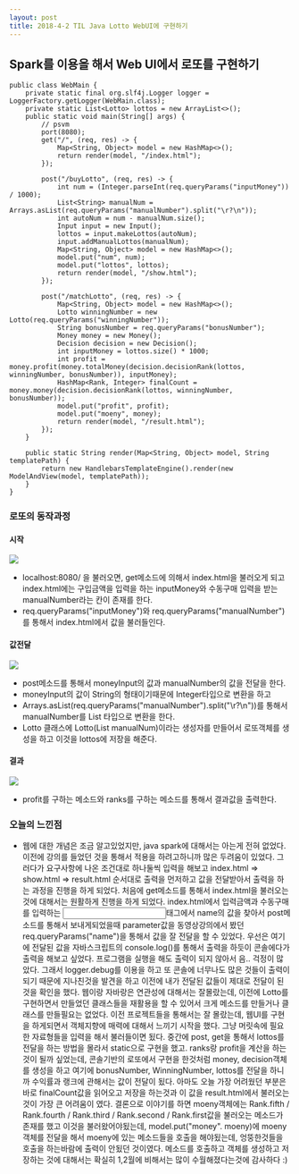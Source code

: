 ```yaml
---
layout: post
title: 2018-4-2 TIL Java Lotto WebUI에 구현하기
---
```


## Spark를 이용을 해서 Web UI에서 로또를 구현하기

```
public class WebMain {
    private static final org.slf4j.Logger logger = LoggerFactory.getLogger(WebMain.class);
    private static List<Lotto> lottos = new ArrayList<>();
    public static void main(String[] args) {
        // psvm
        port(8080);
        get("/", (req, res) -> {
            Map<String, Object> model = new HashMap<>();
            return render(model, "/index.html");
        });

        post("/buyLotto", (req, res) -> {
            int num = (Integer.parseInt(req.queryParams("inputMoney")) / 1000);
            List<String> manualNum = Arrays.asList(req.queryParams("manualNumber").split("\r?\n"));
            int autoNum = num - manualNum.size();
            Input input = new Input();
            lottos = input.makeLottos(autoNum);
            input.addManualLottos(manualNum);
            Map<String, Object> model = new HashMap<>();
            model.put("num", num);
            model.put("lottos", lottos);
            return render(model, "/show.html");
        });

        post("/matchLotto", (req, res) -> {
            Map<String, Object> model = new HashMap<>();
            Lotto winningNumber = new Lotto(req.queryParams("winningNumber"));
            String bonusNumber = req.queryParams("bonusNumber");
            Money money = new Money();
            Decision decision = new Decision();
            int inputMoney = lottos.size() * 1000;
            int profit = money.profit(money.totalMoney(decision.decisionRank(lottos, winningNumber, bonusNumber)), inputMoney);
            HashMap<Rank, Integer> finalCount = money.money(decision.decisionRank(lottos, winningNumber, bonusNumber));
            model.put("profit", profit);
            model.put("moeny", money);
            return render(model, "/result.html");
        });
    }

    public static String render(Map<String, Object> model, String templatePath) {
        return new HandlebarsTemplateEngine().render(new ModelAndView(model, templatePath));
    }
}
```

### 로또의 동작과정

#### 시작
![](/Users/jaeyeonkim/Desktop/blog/images/lottoRun1.png)
- localhost:8080/ 을 불러오면, get메소드에 의해서 index.html을 불러오게 되고 index.html에는 구입금액을 입력을 하는 inputMoney와 수동구매 입력을 받는 manualNumber라는 칸이 존재를 한다.
- req.queryParams("inputMoney")와 req.queryParams("manualNumber")를 통해서 index.html에서 값을 불러들인다.

#### 값전달
![](/Users/jaeyeonkim/Desktop/blog/images/lottoRun2.png)
- post메소드를 통해서 moneyInput의 값과 manualNumber의 값을 전달을 한다.
- moneyInput의 값이 String의 형태이기때문에 Integer타입으로 변환을 하고
- Arrays.asList(req.queryParams("manualNumber").split("\r?\n"))를 통해서 manualNumber를 List<String> 타입으로 변환을 한다.
- Lotto 클래스에 Lotto(List<String> manualNum)이라는 생성자를 만들어서 로또객체를 생성을 하고 이것을 lottos에 저장을 해준다.

#### 결과
![](/Users/jaeyeonkim/Desktop/blog/images/lottoRun3.png)
- profit를 구하는 메소드와 ranks를 구하는 메소드를 통해서 결과값을 출력한다.


### 오늘의 느낀점
- 웹에 대한 개념은 조금 알고있었지만, java spark에 대해서는 아는게 전혀 없었다. 이전에 강의를 들었던 것을 통해서 적용을 하려고하니까 많은 두려움이 있었다. 그러다가 요구사항에 나온 조건대로 하나둘씩 입력을 해보고 index.html => show.html => result.html 순서대로 출력을 먼저하고 값을 전달받아서 출력을 하는 과정을 진행을 하게 되었다. 처음에 get메소드를 통해서 index.html을 불러오는것에 대해서는 원활하게 진행을 하게 되었다. index.html에서 입력금액과 수동구매를 입력하는 <input>태그에서 name의 값을 찾아서 post메소드를 통해서 보내게되었을때 parameter값을 동영상강의에서 봤던 req.queryParams("name")을 통해서 값을 잘 전달을 할 수 있었다. 우선은 여기에 전달된 값을 자바스크립트의 console.log()를 통해서 출력을 하듯이 콘솔에다가 출력을 해보고 싶었다. 프로그램을 실행을 해도 출력이 되지 않아서 음.. 걱정이 많았다. 그래서 logger.debug를 이용을 하고 또 콘솔에 너무나도 많은 것들이 출력이 되기 때문에 지나친것을 발견을 하고 이전에 내가 전달된 값들이 제대로 전달이 된것을 확인을 했다. 웹이랑 자바랑은 연관성에 대해서는 잘몰랐는데, 이전에 Lotto를 구현하면서 만들었던 클래스들을 재활용을 할 수 있어서 크게 메소드를 만들거나 클래스를 만들필요는 없었다. 이전 프로젝트들을 통해서는 잘 몰랐는데, 웹UI를 구현을 하게되면서 객체지향에 매력에 대해서 느끼기 시작을 했다. 그냥 머릿속에 필요한 자료형들을 입력을 해서 불러들이면 됬다. 중간에 post, get을 통해서 lottos를 전달을 하는 방법을 몰라서 static으로 구현을 했고. ranks랑 profit을 계산을 하는것이 될까 싶었는데, 콘솔기반의 로또에서 구현을 한것처럼 money, decision객체를 생성을 하고 여기에 bonusNumber, WinningNumber, lottos를 전달을 하니까 수익률과 랭크에 관해서는 값이 전달이 됬다. 아마도 오늘 가장 어려웠던 부분은 바로 finalCount값을 읽어오고 저장을 하는것과 이 값을 result.html에서 불러오는것이 가장 큰 어려움이 였다. 결론으로 이야기를 하면 moeny객체에는 Rank.fifth / Rank.fourth / Rank.third / Rank.second / Rank.first값을 불러오는 메소드가 존재를 했고 이것을 불러왔어야됬는데, model.put("money". moeny)에 moeny객체를 전달을 해서 moeny에 있는 메소드들을 호출을 해야됬는데, 엉뚱한것들을 호출을 하는바람에 출력이 안됬던 것이였다. 메소드를 호출하고 객체를 생성하고 저장하는 것에 대해서는 확실히 1,2월에 비해서는 많이 수월해졌다는것에 감사하다 :)
